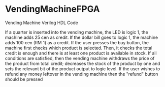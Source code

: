 # VendingMachineFPGA
Vending Machine Verilog HDL Code


If a quarter is inserted into the vending machine, the LED is logic 1, the machine adds 25 cen as credit. If the dollar bill goes to logic 1, the machine adds 100 cen (RM 1) as a credit. If the user presses the buy button, the machine first checks which product is selected. Then, it checks the total credit is enough and there is at least one product is available in stock. If all conditions are satisfied, then the vending machine withdraws the price of the product from total credit; decreases the stock of the product by one and sets the relevant bit of the product output to logic level. If the user wishes to refund any money leftover in the vending machine then the "refund" button should be pressed
